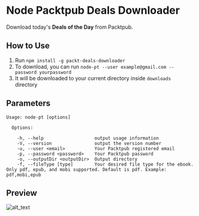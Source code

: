 # Node Packtpub Deals Downloader

Download today's **Deals of the Day** from Packtpub.

## How to Use

1. Run `npm install -g packt-deals-downloader`
2. To download, you can run `node-pt --user example@gmail.com --password yourpassword`
3. It will be downloaded to your current directory inside `downloads` directory

## Parameters

```
Usage: node-pt [options]

  Options:

    -h, --help                   output usage information
    -V, --version                output the version number
    -u, --user <email>           Your Packtpub registered email
    -p, --password <password>    Your Packtpub password
    -o, --outputDir <outputDir>  Output directory
    -f, --fileType [type]        Your desired file type for the ebook. Only pdf, epub, and mobi supported. Default is pdf. Example: pdf,mobi,epub
```

## Preview
![alt_text](https://media.giphy.com/media/3og0IyuGfHPlah3ayA/giphy.gif "Node Packtpub")
